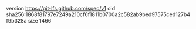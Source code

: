 version https://git-lfs.github.com/spec/v1
oid sha256:1868f81797e7249a210cf6f1811b0700a2c582ab9bed97575ced127b4f9b328a
size 1466
